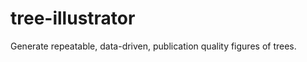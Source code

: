 tree-illustrator
================

Generate repeatable, data-driven, publication quality figures of trees.
